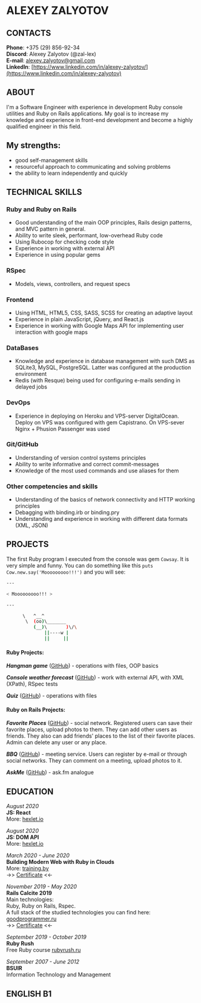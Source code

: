 # ALEXEY ZALYOTOV

## CONTACTS

**Phone**: +375 (29) 856-92-34  
**Discord**: Alexey Zalyotov (@zal-lex)  
**E-mail**: [alexey.zalyotov@gmail.com](alexey.zalyotov@gmail.com)  
**LinkedIn**: [https://www.linkedin.com/in/alexey-zalyotov/](https://www.linkedin.com/in/alexey-zalyotov)

## ABOUT

I'm a Software Engineer with experience in development Ruby console utilities and Ruby on Rails applications. My goal is to increase my knowledge and experience in front-end development and become a highly qualified engineer in this field.

## My strengths:

- good self-management skills
- resourceful approach to communicating and solving problems
- the ability to learn independently and quickly

## TECHNICAL SKILLS

### Ruby and Ruby on Rails

- Good understanding of the main OOP principles, Rails design patterns, and MVC pattern in general.
- Ability to write sleek, performant, low-overhead Ruby code
- Using Rubocop for checking code style
- Experience in working with external API
- Experience in using popular gems

### RSpec

- Models, views, controllers, and request specs

### Frontend

- Using HTML, HTML5, CSS, SASS, SCSS for creating an adaptive layout
- Experience in plain JavaScript, jQuery, and React.js
- Experience in working with Google Maps API for implementing user interaction with google maps

### DataBases

- Knowledge and experience in database management with such DMS as SQLite3, MySQL, PostgreSQL. Latter was configured at the production environment
- Redis (with Resque) being used for configuring e-mails sending in delayed jobs

### DevOps

- Experience in deploying on Heroku and VPS-server DigitalOcean. Deploy on VPS was configured with gem Capistrano. On VPS-sever Nginx + Phusion Passenger was used

### Git/GitHub

- Understanding of version control systems principles
- Ability to write informative and correct commit-messages
- Knowledge of the most used commands and use aliases for them

### Other competencies and skills

- Understanding of the basics of network connectivity and HTTP working principles
- Debagging with binding.irb or binding.pry
- Understanding and experience in working with different data formats (XML, JSON)

## PROJECTS

The first Ruby program I executed from the console was gem `Cowsay`. It is very simple and funny. You can do something like this `puts Cow.new.say('Mooooooooo!!!')` and you will see:

```sh
---

< Mooooooooo!!! >

---

      \   ^__^
       \  (oo)\_______
          (__)\       )\/\
              ||----w |
              ||     ||
```

#### Ruby Projects:

_**Hangman game**_ ([GitHub](https://github.com/zal-lex/hangman)) - operations with files, OOP basics

_**Console weather forecast**_ ([GitHub](https://github.com/zal-lex/meteoservice)) - work with external API, with XML (XPath), RSpec tests

_**Quiz**_ ([GitHub](https://github.com/zal-lex/quiz)) - operations with files

#### Ruby on Rails Projects:

_**Favorite Places**_ ([GitHub](https://github.com/zal-lex/my-places)) - social network. Registered users can save their favorite places, upload photos to them. They can add other users as friends. They also can add friends' places to the list of their favorite places. Admin can delete any user or any place.

_**BBQ**_ ([GitHub](https://github.com/zal-lex/bbq)) - meeting service. Users can register by e-mail or through social networks. They can comment on a meeting, upload photos to it.

_**AskMe**_ ([GitHub](https://github.com/zal-lex/askme)) - ask.fm analogue

## EDUCATION

_August 2020_  
**JS: React**  
More: [hexlet.io](https://ru.hexlet.io/courses/js-react)

_August 2020_  
**JS: DOM API**  
More: [hexlet.io](https://ru.hexlet.io/courses/js-dom)

_March 2020 - June 2020_  
**Building Modern Web with Ruby in Clouds**  
More: [training.by](https://training.by/#!/Training/2433?lang=ru)  
->> [Certificate](https://drive.google.com/file/d/1Avp2HmFZk1F9CFLu9iVRlAXtxx_qhvay/view) <<-

_November 2019 - May 2020_  
**Rails Calcite 2019**  
Main technologies:  
Ruby, Ruby on Rails, Rspec.  
A full stack of the studied technologies you can find here: [goodprogrammer.ru](https://goodprogrammer.ru/rails#program)  
->> [Certificate](https://goodprogrammer.ru/certificates/272c6d720d0166363984) <<-

_September 2019 - October 2019_  
**Ruby Rush**  
Free Ruby course [rubyrush.ru](https://rubyrush.ru/)

_September 2007 - June 2012_  
**BSUIR**  
Information Technology and Management

## ENGLISH B1

